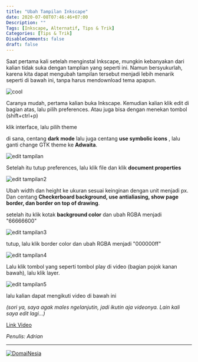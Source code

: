 ```yaml
---
title: "Ubah Tampilan Inkscape"
date: 2020-07-08T07:46:46+07:00
Description: ""
Tags: [Inkscape, Alternatif, Tips & Trik]
Categories: [Tips & Trik]
DisableComments: false
draft: false
---
```


Saat pertama kali setelah menginstal Inkscape, mungkin kebanyakan dari kalian tidak suka dengan tamplian yang seperti ini. Namun bersyukurlah, karena kita dapat mengubah tampilan tersebut menjadi lebih menarik seperti di bawah ini, tanpa harus mendownload tema apapun.

![cool](/gambar/inkscape/cool-tampilan.png)

Caranya mudah, pertama kalian buka Inkscape. Kemudian kalian klik edit di bagian atas, lalu pilih preferences. Atau juga bisa dengan menekan tombol (shift+ctrl+p)

klik interface, lalu pilih theme

di sana, centang **dark mode** lalu juga centang **use symbolic icons** , lalu ganti change GTK theme ke **Adwaita**.

![edit tampilan](/gambar/inkscape/editampilan1.png)

Setelah itu tutup preferences, lalu klik file dan klik **document properties**

![edit tampilan2](/gambar/inkscape/editampilan2.png)

Ubah width dan height ke ukuran sesuai keinginan dengan unit menjadi px. Dan centang **Checkerboard background, use antialiasing, show page border, dan border on top of drawing**.

setelah itu klik kotak **background color** dan ubah RGBA menjadi "66666600"

![edit tampilan3](/gambar/inkscape/editampilan3.png)

tutup, lalu klik border color dan ubah RGBA menjadi "000000ff"

![edit tampilan4](/gambar/inkscape/editampilan4.png)

Lalu klik tombol yang seperti tombol play di video (bagian pojok kanan bawah), lalu klik layer.

![edit tampilan5](/gambar/inkscape/editampilan5.png)

lalu kalian dapat mengikuti video di bawah ini 

*(sori ya, saya agak males ngelanjutin, jadi ikutin aja videonya. Lain kali saya edit lagi...)*


[Link Video](https://u.pcloud.link/publink/show?code=XZ8XgAkZSXQccQDPBcSgUgJXgWbMzupHl417)

*Penulis: Adrian*


---
<a href="https://www.domainesia.com/?aff=11990" target="_blank"><img src="https://goo.gl/VtL511" alt="DomaiNesia"></a>
